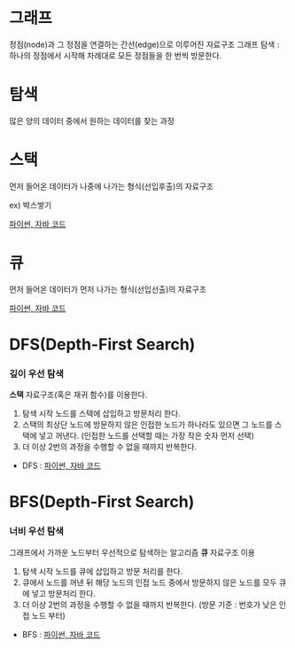 # 그래프
정점(node)과 그 정점을 연결하는 간선(edge)으로 이루어진 자료구조
그래프 탐색 : 하나의 정점에서 시작해 차례대로 모든 정점들을 한 번씩 방문한다.

# 탐색
많은 양의 데이터 중에서 원하는 데이터를 찾는 과정

# 스택 
먼저 들어온 데이터가 나중에 나가는 형식(선입후출)의 자료구조

ex) 박스쌓기

[파이썬, 자바 코드](https://github.com/siszero/TIL/blob/main/Java/Algorithm/src/DFS%2C%20BFS/Stack.md)

# 큐
먼저 들어온 데이터가 먼저 나가는 형식(선입선출)의 자료구조

[파이썬, 자바 코드](https://github.com/siszero/TIL/blob/main/Java/Algorithm/src/DFS%2C%20BFS/Queue.md)


# DFS(Depth-First Search)
### 깊이 우선 탐색
**스택** 자료구조(혹은 재귀 함수)를 이용한다.
1. 탐색 시작 노드를 스택에 삽입하고 방문처리 한다.
2. 스택의 최상단 노드에 방문하지 않은 인접한 노드가 하나라도 있으면 그 노드를 스택에 넣고 꺼낸다. (인접한 노드를 선택할 때는 가장 작은 숫자 먼저 선택)
3. 더 이상 2번의 과정을 수행할 수 없을 때까지 반복한다.

- DFS : [파이썬, 자바 코드](https://github.com/siszero/TIL/blob/main/Java/Algorithm/src/DFS%2C%20BFS/DFS.md)


# BFS(Depth-First Search)
### 너비 우선 탐색
그래프에서 가까운 노드부터 우선적으로 탐색하는 알고리즘
**큐** 자료구조 이용
1. 탐색 시작 노드를 큐에 삽입하고 방문 처리를 한다.
2. 큐에서 노드를 꺼낸 뒤 해당 노드의 인접 노드 중에서 방문하지 않은 노드를 모두 큐에 넣고 방문처리 한다.
3. 더 이상 2번의 과정을 수행할 수 없을 때까지 반복한다.
(방문 기준 : 번호가 낮은 인접 노드 부터)

- BFS : [파이썬, 자바 코드](https://github.com/siszero/TIL/blob/main/Java/Algorithm/src/DFS%2C%20BFS/BFS.md)